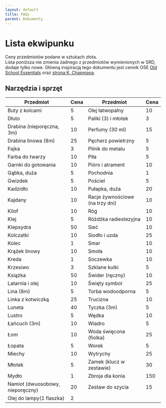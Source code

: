 ```yaml
---
layout: default
title: FAQs
parent: Dokumenty
---
```


# Lista ekwipunku

Ceny przedmiotów podane w sztukach złota.  
Lista poniższa nie zmienia żadnego z przedmiotów wymienionych w SRD, dodaje tylko nowe. Główną inspiracją tego dokumentu jest cennik OSE [Old School Essentials](https://oldschoolessentials.necroticgnome.com/srd/index.php/Main_Page) oraz [strona K. Chapmana](https://kimberlychapman.com/rpg/equipment.html).

## Narzędzia i sprzęt

| Przedmiot                        | Cena | Przedmiot                       | Cena |
| -------------------------------- | ---- | ------------------------------- | ---- |
| Buty z kolcami                   | 5    | Olej łatwopalny                 | 10   |
| Dłuto                            | 5    | Paliki (3) i młotek             | 3    |
| Drabina (nieporęczna, 3m)        | 10   | Perfumy (30 ml)                 | 15   |
| Drabina linowa (8m)              | 25   | Pęcherz powietrzny              | 5    |
| Fajka                            | 3    | Pilnik do metalu                | 5    |
| Farba do twarzy                  | 10   | Piła                            | 5    |
| Garnki do gotowania              | 10   | Pióro i atrament                | 10   |
| Gąbka, duża                      | 5    | Pochodnia                       | 1    |
| Gwizdek                          | 5    | Pościel                         | 5    |
| Kadzidło                         | 10   | Pułapka, duża                   | 20   |
| Kajdany                          | 10   | Racje żywnościowe (na trzy dni) | 10   |
| Kilof                            | 10   | Róg                             | 10   |
| Klej                             | 5    | Różdżka radiestezyjna           | 10   |
| Klepsydra                        | 50   | Sieć                            | 10   |
| Kolczatki                        | 10   | Siodło i uzda                   | 25   |
| Kolec                            | 1    | Smar                            | 10   |
| Krążek linowy                    | 10   | Smoła                           | 10   |
| Kreda                            | 1    | Soczewka                        | 10   |
| Krzesiwo                         | 3    | Szklane kulki                   | 5    |
| Książka                          | 50   | Świder (ręczny)                 | 10   |
| Latarnia i olej                  | 10   | Święty symbol                   | 25   |
| Lina (8m)                        | 5    | Torba wodoodporna               | 5    |
| Linka z kotwiczką                | 25   | Trucizna                        | 10   |
| Luneta                           | 40   | Tyczka (3m)                     | 5    |
| Lustro                           | 5    | Wędka                           | 10   |
| Łańcuch (3m)                     | 10   | Wiadro                          | 5    |
| Łom                              | 10   | Woda święcona (fiolka)          | 25   |
| Łopata                           | 5    | Worek                           | 5    |
| Miechy                           | 10   | Wytrychy                        | 25   |
| Młotek                           | 5    | Zamek (klucz w zestawie)        | 30   |
| Mydło                            | 1    | Zbroja dla konia                | 150  |
| Namiot (dwuosobowy, nieporęczny) | 20   | Zestaw do szycia                | 15   |
| Olej do lampy(1 flaszka)         | 2    |                                 |      |
